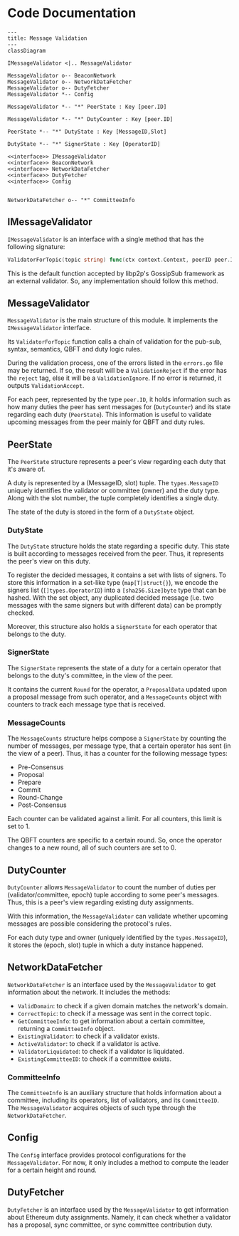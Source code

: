 # Code Documentation

```mermaid
---
title: Message Validation
---
classDiagram

IMessageValidator <|.. MessageValidator

MessageValidator o-- BeaconNetwork
MessageValidator o-- NetworkDataFetcher
MessageValidator o-- DutyFetcher
MessageValidator *-- Config

MessageValidator *-- "*" PeerState : Key [peer.ID]

MessageValidator *-- "*" DutyCounter : Key [peer.ID]

PeerState *-- "*" DutyState : Key [MessageID,Slot]

DutyState *-- "*" SignerState : Key [OperatorID]

<<interface>> IMessageValidator
<<interface>> BeaconNetwork
<<interface>> NetworkDataFetcher
<<interface>> DutyFetcher
<<interface>> Config


NetworkDataFetcher o-- "*" CommitteeInfo

```

## IMessageValidator

`IMessageValidator` is an interface with a single method that has the following signature:
```go
ValidatorForTopic(topic string) func(ctx context.Context, peerID peer.ID, msg *pubsub.Message) pubsub.ValidationResult
```
This is the default function accepted by libp2p's GossipSub framework as an external validator. So, any implementation should follow this method.

## MessageValidator

`MessageValidator` is the main structure of this module. It implements the `IMessageValidator` interface.

Its `ValidatorForTopic` function calls a chain of validation for the pub-sub, syntax, semantics, QBFT and duty logic rules.

During the validation process, one of the errors listed in the `errors.go` file may be returned. If so, the result will be a `ValidationReject` if the error has the `reject` tag, else it will be a `ValidationIgnore`. If no error is returned, it outputs `ValidationAccept`.

For each peer, represented by the type `peer.ID`, it holds information such as how many duties the peer has sent messages for (`DutyCounter`) and its state regarding each duty (`PeerState`). This information is useful to validate upcoming messages from the peer mainly for QBFT and duty rules.

## PeerState

The `PeerState` structure represents a peer's view regarding each duty that it's aware of.

A duty is represented by a (MessageID, slot) tuple. The `types.MessageID` uniquely identifies the validator or committee (owner) and the duty type. Along with the slot number, the tuple completely identifies a single duty.

The state of the duty is stored in the form of a `DutyState` object.

### DutyState

The `DutyState` structure holds the state regarding a specific duty. This state is built according to messages received from the peer. Thus, it represents the peer's view on this duty.

To register the decided messages, it contains a set with lists of signers. To store this information in a set-like type (`map[T]struct{}`), we encode the signers list (`[]types.OperatorID`) into a `[sha256.Size]byte` type that can be hashed. With the set object, any duplicated decided message (i.e. two messages with the same signers but with different data) can be promptly checked.

Moreover, this structure also holds a `SignerState` for each operator that belongs to the duty.

### SignerState

The `SignerState` represents the state of a duty for a certain operator that belongs to the duty's committee, in the view of the peer.

It contains the current `Round` for the operator, a `ProposalData` updated upon a proposal message from such operator, and a `MessageCounts` object with counters to track each message type that is received.

### MessageCounts

The `MessageCounts` structure helps compose a `SignerState` by counting the number of messages, per message type, that a certain operator has sent (in the view of a peer). Thus, it has a counter for the following message types:
- Pre-Consensus
- Proposal
- Prepare
- Commit
- Round-Change
- Post-Consensus

Each counter can be validated against a limit. For all counters, this limit is set to 1.

The QBFT counters are specific to a certain round. So, once the operator changes to a new round, all of such counters are set to 0.

## DutyCounter

`DutyCounter` allows `MessageValidator` to count the number of duties per (validator/committee, epoch) tuple according to some peer's messages. Thus, this is a peer's view regarding existing duty assignments.

With this information, the `MessageValidator` can validate whether upcoming messages are possible considering the protocol's rules.

For each duty type and owner (uniquely identified by the `types.MessageID`), it stores the (epoch, slot) tuple in which a duty instance happened.

## NetworkDataFetcher

`NetworkDataFetcher` is an interface used by the `MessageValidator` to get information about the network. It includes the methods:
- `ValidDomain`: to check if a given domain matches the network's domain.
- `CorrectTopic`: to check if a message was sent in the correct topic.
- `GetCommitteeInfo`:  to get information about a certain committee, returning a `CommitteeInfo` object.
- `ExistingValidator`: to check if a validator exists.
- `ActiveValidator`: to check if a validator is active.
- `ValidatorLiquidated`: to check if a validator is liquidated.
- `ExistingCommitteeID`: to check if a committee exists.

### CommitteeInfo

The `CommitteeInfo` is an auxiliary structure that holds information about a committee, including its operators, list of validators, and its `CommitteeID`. The `MessageValidator` acquires objects of such type through the `NetworkDataFetcher`.

## Config

The `Config` interface provides protocol configurations for the `MessageValidator`. For now, it only includes a method to compute the leader for a certain height and round.

## DutyFetcher

`DutyFetcher` is an interface used by the `MessageValidator` to get information about Ethereum duty assignments. Namely, it can check whether a validator has a proposal, sync committee, or sync committee contribution duty.
